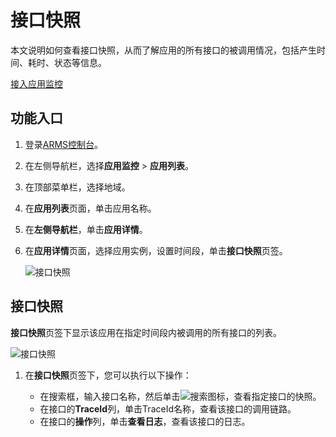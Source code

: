 # 接口快照

本文说明如何查看接口快照，从而了解应用的所有接口的被调用情况，包括产生时间、耗时、状态等信息。

[接入应用监控](/cn.zh-CN/应用监控/接入应用监控/应用监控接入概述.md)

## 功能入口

1.  登录[ARMS控制台](https://arms.console.aliyun.com/#/home)。

2.  在左侧导航栏，选择**应用监控** \> **应用列表**。

3.  在顶部菜单栏，选择地域。

4.  在**应用列表**页面，单击应用名称。

5.  在**左侧导航栏**，单击**应用详情**。

6.  在**应用详情**页面，选择应用实例，设置时间段，单击**接口快照**页签。

    ![接口快照](https://static-aliyun-doc.oss-accelerate.aliyuncs.com/assets/img/zh-CN/4864381161/p235769.png)


## 接口快照

**接口快照**页签下显示该应用在指定时间段内被调用的所有接口的列表。

![接口快照](https://static-aliyun-doc.oss-accelerate.aliyuncs.com/assets/img/zh-CN/4864381161/p235775.png)

1.  在**接口快照**页签下，您可以执行以下操作：

    -   在搜索框，输入接口名称，然后单击![搜索](https://static-aliyun-doc.oss-accelerate.aliyuncs.com/assets/img/zh-CN/4864381161/p235841.png)图标，查看指定接口的快照。
    -   在接口的**TraceId**列，单击TraceId名称，查看该接口的调用链路。
    -   在接口的**操作**列，单击**查看日志**，查看该接口的日志。

